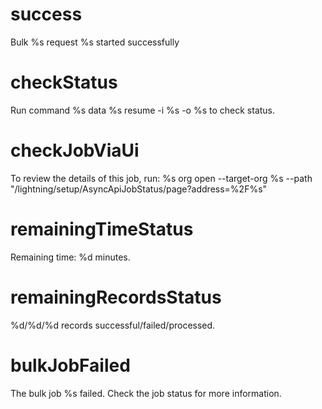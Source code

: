 # success

Bulk %s request %s started successfully

# checkStatus

Run command %s data %s resume -i %s -o %s to check status.

# checkJobViaUi

To review the details of this job, run:
%s org open --target-org %s --path "/lightning/setup/AsyncApiJobStatus/page?address=%2F%s"

# remainingTimeStatus

Remaining time: %d minutes.

# remainingRecordsStatus

%d/%d/%d records successful/failed/processed.

# bulkJobFailed

The bulk job %s failed. Check the job status for more information.
